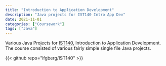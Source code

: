 ```yaml
---
title: "Introduction to Application Development"
description: "Java projects for IST140 Intro App Dev"
date: 2021-11-01
categories: ["Coursework"]
tags: ["Java"]
---
```

Various Java Projects for [IST140](https://bulletins.psu.edu/search/?scontext=courses&search=ist+140), Introduction to Application Development. The course consisted of various fairly simple single file Java projects.

{{< github repo="lfgberg/IST140" >}}